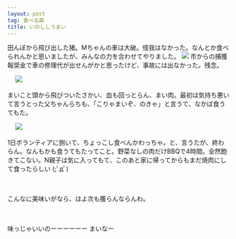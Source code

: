 ```yaml
---
layout: post
tag: 食べる森
title: いのししうまい
---
```

田んぼから飛び出した猪。Mちゃんの車は大破。怪我はなかった。なんとか食べられんかと思いましたが、みんなの力を合わせてやりました。
![](https://kobapan.com/f/15725598412_14ef8f5dea.jpg)
市からの捕獲報奨金で車の修理代が出せんがかと思ったけど、事故には出なかった。残念。


　
![](https://kobapan.com/f/15538607988_df281c1af6.jpg)

まいこと頭から飛びついたさかい、血も回っとらん、まい肉。最初は気持ち悪いて言うとった父ちゃんらちも、「こりゃまいぞ、のきゃ」と言うて、なかば食うてもた。


　
![](https://kobapan.com/f/15700322536_d0f3a9a5bd.jpg)

1日ボランティアに捌いて、ちょっこし食べんかわっちゃ。と、言うたが、終わらん。なんもかも食うてもたってこと。野菜なしの肉だけBBQで4時間。全然飽きてこない。N親子は気に入ってもて、このあと家に帰ってからもまだ焼肉にして食ったらしい (;ﾟдﾟ)


　


こんなに美味いがなら、はよ次も獲らんならんわ。

　


味っじゃいいのーーーーーー
まいなー

　